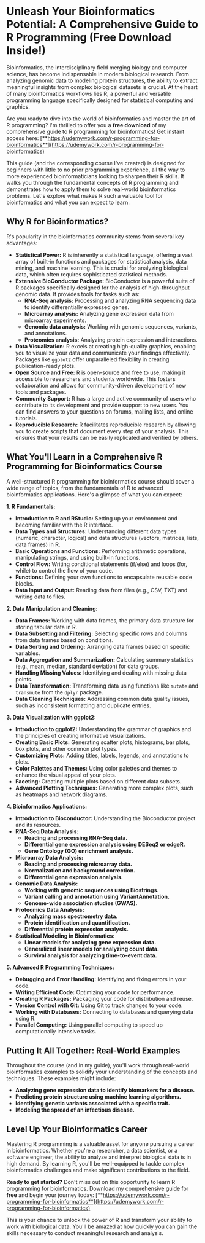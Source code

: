 # Unleash Your Bioinformatics Potential: A Comprehensive Guide to R Programming (Free Download Inside!)

Bioinformatics, the interdisciplinary field merging biology and computer science, has become indispensable in modern biological research. From analyzing genomic data to modeling protein structures, the ability to extract meaningful insights from complex biological datasets is crucial. At the heart of many bioinformatics workflows lies R, a powerful and versatile programming language specifically designed for statistical computing and graphics.

Are you ready to dive into the world of bioinformatics and master the art of R programming? I'm thrilled to offer you a **free download** of my comprehensive guide to R programming for bioinformatics! Get instant access here: [**https://udemywork.com/r-programming-for-bioinformatics**](https://udemywork.com/r-programming-for-bioinformatics)

This guide (and the corresponding course I've created) is designed for beginners with little to no prior programming experience, all the way to more experienced bioinformaticians looking to sharpen their R skills. It walks you through the fundamental concepts of R programming and demonstrates how to apply them to solve real-world bioinformatics problems. Let's explore what makes R such a valuable tool for bioinformatics and what you can expect to learn.

## Why R for Bioinformatics?

R's popularity in the bioinformatics community stems from several key advantages:

*   **Statistical Power:** R is inherently a statistical language, offering a vast array of built-in functions and packages for statistical analysis, data mining, and machine learning. This is crucial for analyzing biological data, which often requires sophisticated statistical methods.
*   **Extensive BioConductor Package:** BioConductor is a powerful suite of R packages specifically designed for the analysis of high-throughput genomic data. It provides tools for tasks such as:
    *   **RNA-Seq analysis:** Processing and analyzing RNA sequencing data to identify differentially expressed genes.
    *   **Microarray analysis:** Analyzing gene expression data from microarray experiments.
    *   **Genomic data analysis:** Working with genomic sequences, variants, and annotations.
    *   **Proteomics analysis:** Analyzing protein expression and interactions.
*   **Data Visualization:** R excels at creating high-quality graphics, enabling you to visualize your data and communicate your findings effectively. Packages like `ggplot2` offer unparalleled flexibility in creating publication-ready plots.
*   **Open Source and Free:** R is open-source and free to use, making it accessible to researchers and students worldwide. This fosters collaboration and allows for community-driven development of new tools and packages.
*   **Community Support:** R has a large and active community of users who contribute to its development and provide support to new users. You can find answers to your questions on forums, mailing lists, and online tutorials.
*   **Reproducible Research:** R facilitates reproducible research by allowing you to create scripts that document every step of your analysis. This ensures that your results can be easily replicated and verified by others.

## What You'll Learn in a Comprehensive R Programming for Bioinformatics Course

A well-structured R programming for bioinformatics course should cover a wide range of topics, from the fundamentals of R to advanced bioinformatics applications. Here's a glimpse of what you can expect:

**1. R Fundamentals:**

*   **Introduction to R and RStudio:** Setting up your environment and becoming familiar with the R interface.
*   **Data Types and Structures:** Understanding different data types (numeric, character, logical) and data structures (vectors, matrices, lists, data frames) in R.
*   **Basic Operations and Functions:** Performing arithmetic operations, manipulating strings, and using built-in functions.
*   **Control Flow:** Writing conditional statements (if/else) and loops (for, while) to control the flow of your code.
*   **Functions:** Defining your own functions to encapsulate reusable code blocks.
*   **Data Input and Output:** Reading data from files (e.g., CSV, TXT) and writing data to files.

**2. Data Manipulation and Cleaning:**

*   **Data Frames:** Working with data frames, the primary data structure for storing tabular data in R.
*   **Data Subsetting and Filtering:** Selecting specific rows and columns from data frames based on conditions.
*   **Data Sorting and Ordering:** Arranging data frames based on specific variables.
*   **Data Aggregation and Summarization:** Calculating summary statistics (e.g., mean, median, standard deviation) for data groups.
*   **Handling Missing Values:** Identifying and dealing with missing data points.
*   **Data Transformation:** Transforming data using functions like `mutate` and `transmute` from the `dplyr` package.
*   **Data Cleaning Techniques:** Addressing common data quality issues, such as inconsistent formatting and duplicate entries.

**3. Data Visualization with ggplot2:**

*   **Introduction to ggplot2:** Understanding the grammar of graphics and the principles of creating informative visualizations.
*   **Creating Basic Plots:** Generating scatter plots, histograms, bar plots, box plots, and other common plot types.
*   **Customizing Plots:** Adding titles, labels, legends, and annotations to plots.
*   **Color Palettes and Themes:** Using color palettes and themes to enhance the visual appeal of your plots.
*   **Faceting:** Creating multiple plots based on different data subsets.
*   **Advanced Plotting Techniques:** Generating more complex plots, such as heatmaps and network diagrams.

**4. Bioinformatics Applications:**

*   **Introduction to Bioconductor:** Understanding the Bioconductor project and its resources.
*   **RNA-Seq Data Analysis:**
    *   **Reading and processing RNA-Seq data.**
    *   **Differential gene expression analysis using DESeq2 or edgeR.**
    *   **Gene Ontology (GO) enrichment analysis.**
*   **Microarray Data Analysis:**
    *   **Reading and processing microarray data.**
    *   **Normalization and background correction.**
    *   **Differential gene expression analysis.**
*   **Genomic Data Analysis:**
    *   **Working with genomic sequences using Biostrings.**
    *   **Variant calling and annotation using VariantAnnotation.**
    *   **Genome-wide association studies (GWAS).**
*   **Proteomics Data Analysis:**
    *   **Analyzing mass spectrometry data.**
    *   **Protein identification and quantification.**
    *   **Differential protein expression analysis.**
*   **Statistical Modeling in Bioinformatics:**
    *   **Linear models for analyzing gene expression data.**
    *   **Generalized linear models for analyzing count data.**
    *   **Survival analysis for analyzing time-to-event data.**

**5. Advanced R Programming Techniques:**

*   **Debugging and Error Handling:** Identifying and fixing errors in your code.
*   **Writing Efficient Code:** Optimizing your code for performance.
*   **Creating R Packages:** Packaging your code for distribution and reuse.
*   **Version Control with Git:** Using Git to track changes to your code.
*   **Working with Databases:** Connecting to databases and querying data using R.
*   **Parallel Computing:** Using parallel computing to speed up computationally intensive tasks.

## Putting It All Together: Real-World Examples

Throughout the course (and in my guide), you'll work through real-world bioinformatics examples to solidify your understanding of the concepts and techniques. These examples might include:

*   **Analyzing gene expression data to identify biomarkers for a disease.**
*   **Predicting protein structure using machine learning algorithms.**
*   **Identifying genetic variants associated with a specific trait.**
*   **Modeling the spread of an infectious disease.**

## Level Up Your Bioinformatics Career

Mastering R programming is a valuable asset for anyone pursuing a career in bioinformatics. Whether you're a researcher, a data scientist, or a software engineer, the ability to analyze and interpret biological data is in high demand. By learning R, you'll be well-equipped to tackle complex bioinformatics challenges and make significant contributions to the field.

**Ready to get started?** Don't miss out on this opportunity to learn R programming for bioinformatics. Download my comprehensive guide for **free** and begin your journey today: [**https://udemywork.com/r-programming-for-bioinformatics**](https://udemywork.com/r-programming-for-bioinformatics)

This is your chance to unlock the power of R and transform your ability to work with biological data. You'll be amazed at how quickly you can gain the skills necessary to conduct meaningful research and analysis.
